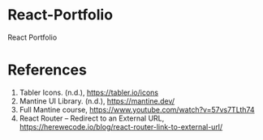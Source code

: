 # React-Portfolio
React Portfolio

# References 

1. Tabler Icons. (n.d.), https://tabler.io/icons
2. Mantine UI Library. (n.d.), https://mantine.dev/
3. Full Mantine course, https://www.youtube.com/watch?v=57vs7TLth74
4. React Router – Redirect to an External URL, https://herewecode.io/blog/react-router-link-to-external-url/